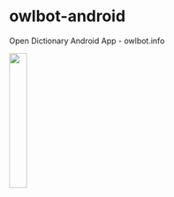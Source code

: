 # owlbot-android
Open Dictionary Android App - owlbot.info

<img src="https://i.ibb.co/HhfLWyp/Whats-App-Image-2019-10-08-at-22-56-16.jpg" width="25%">
